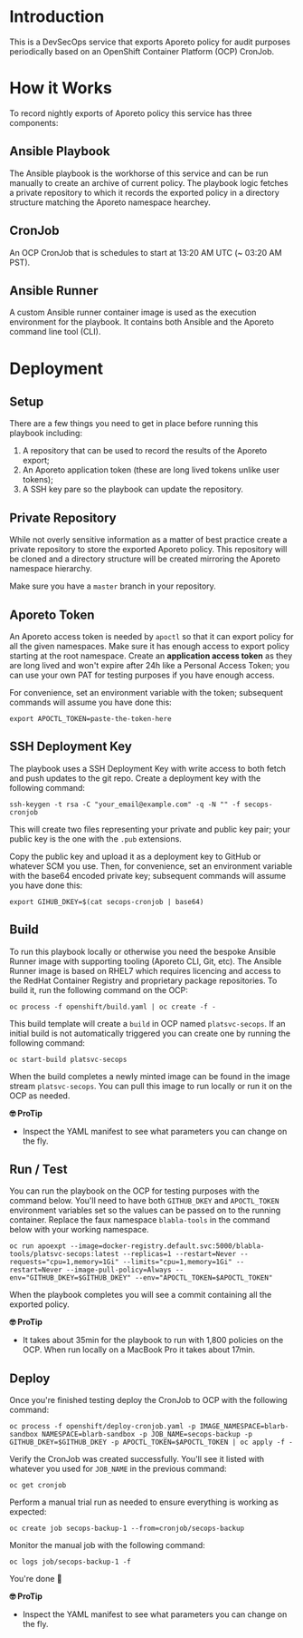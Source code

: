 # Introduction

This is a DevSecOps service that exports Aporeto policy for audit purposes periodically based on an OpenShift Container Platform (OCP) CronJob.

# How it Works

To record nightly exports of Aporeto policy this service has three components:

## Ansible Playbook

The Ansible playbook is the workhorse of this service and can be run manually to create an archive of current policy. The playbook logic fetches a private repository to which it records the exported policy in a directory structure matching the Aporeto namespace hearchey.

## CronJob

An OCP CronJob that is schedules to start at 13:20 AM UTC (~ 03:20 AM PST). 

## Ansible Runner

A custom Ansible runner container image is used as the execution environment for the playbook. It contains both Ansible and the Aporeto command line tool (CLI).

# Deployment

## Setup

There are a few things you need to get in place before running this playbook including:

1. A repository that can be used to record the results of the Aporeto export;
2. An Aporeto application token (these are long lived tokens unlike user tokens);
3. A SSH key pare so the playbook can update the repository.

## Private Repository

While not overly sensitive information as a matter of best practice create a private repository to store the exported Aporeto policy. This repository will be cloned and a directory structure will be created mirroring the Aporeto namespace hierarchy.

Make sure you have a `master` branch in your repository.

## Aporeto Token

An Aporeto access token is needed by `apoctl` so that it can export policy for all the given namespaces. Make sure it has enough access to export policy starting at the root namespace. Create an **application access token** as they are long lived and won't expire after 24h like a Personal Access Token; you can use your own PAT for testing purposes if you have enough access. 

For convenience, set an environment variable with the token; subsequent commands will assume you have done this:

```console
export APOCTL_TOKEN=paste-the-token-here
```

## SSH Deployment Key

The playbook uses a SSH Deployment Key with write access to both fetch and push updates to the git repo. Create a deployment key with the following command:

```console
ssh-keygen -t rsa -C "your_email@example.com" -q -N "" -f secops-cronjob
```

This will create two files representing your private and public key pair; your public key is the one with the `.pub` extensions.

Copy the public key and upload it as a deployment key to GitHub or whatever SCM you use. Then, for convenience, set an environment variable with the base64 encoded private key; subsequent commands will assume you have done this:

```console
export GIHUB_DKEY=$(cat secops-cronjob | base64)
```

## Build

To run this playbook locally or otherwise you need the bespoke Ansible Runner image with supporting tooling (Aporeto CLI, Git, etc). The Ansible Runner image is based on RHEL7 which requires licencing and access to the RedHat Container Registry and proprietary package repositories. To build it, run the following command on the OCP:

```console
oc process -f openshift/build.yaml | oc create -f -
```

This build template will create a `build` in OCP named `platsvc-secops`. If an initial build is not automatically triggered you can create one by running the following command:

```console
oc start-build platsvc-secops
```

When the build completes a newly minted image can be found in the image stream `platsvc-secops`. You can pull this image to run locally or run it on the OCP as needed.

**🤓 ProTip**

- Inspect the YAML manifest to see what parameters you can change on the fly.

## Run / Test

You can run the playbook on the OCP for testing purposes with the command below. You'll need to have both `GITHUB_DKEY` and `APOCTL_TOKEN` environment variables set so the values can be passed on to the running container. Replace the faux namespace `blabla-tools` in the command below with your working namespace.

```console
oc run apoexpt --image=docker-registry.default.svc:5000/blabla-tools/platsvc-secops:latest --replicas=1 --restart=Never --requests="cpu=1,memory=1Gi" --limits="cpu=1,memory=1Gi" --restart=Never --image-pull-policy=Always --env="GITHUB_DKEY=$GITHUB_DKEY" --env="APOCTL_TOKEN=$APOCTL_TOKEN"
```

When the playbook completes you will see a commit containing all the exported policy.

**🤓 ProTip**

- It takes about 35min for the playbook to run with 1,800 policies on the OCP. When run locally on a MacBook Pro it takes about 17min.

## Deploy

Once you're finished testing deploy the CronJob to OCP with the following command:

```console
oc process -f openshift/deploy-cronjob.yaml -p IMAGE_NAMESPACE=blarb-sandbox NAMESPACE=blarb-sandbox -p JOB_NAME=secops-backup -p GITHUB_DKEY=$GITHUB_DKEY -p APOCTL_TOKEN=$APOCTL_TOKEN | oc apply -f -
```

Verify the CronJob was created successfully. You'll see it listed with whatever you used for `JOB_NAME` in the previous command:

```console
oc get cronjob
```

Perform a manual trial run as needed to ensure everything is working as expected:

```console
oc create job secops-backup-1 --from=cronjob/secops-backup
```

Monitor the manual job with the following command:

```console
oc logs job/secops-backup-1 -f
```

You're done 🙌

**🤓 ProTip**

- Inspect the YAML manifest to see what parameters you can change on the fly.
